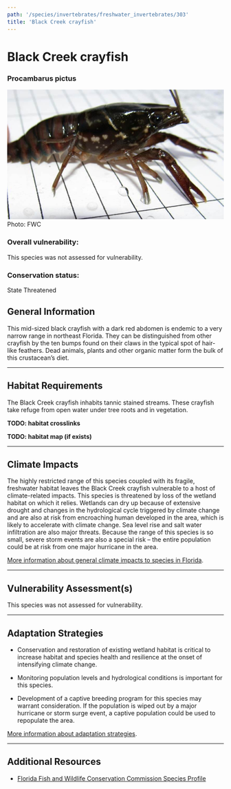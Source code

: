 ```yaml
---
path: '/species/invertebrates/freshwater_invertebrates/303'
title: 'Black Creek crayfish'
---
```


# Black Creek crayfish

### Procambarus pictus

<div id="TopSection">

<div class="header-photo"><img src="303.jpg" alt="Photo for Black Creek crayfish"/>
<figcaption>Photo: FWC</figcaption></div>

<div>

### Overall vulnerability:

This species was not assessed for vulnerability.

### Conservation status:

State Threatened

</div>
</div>

## General Information

This mid-sized black crayfish with a dark red abdomen is endemic to a very narrow range in northeast Florida.  They can be distinguished from other crayfish by the ten bumps found on their claws in the typical spot of hair-like feathers.  Dead animals, plants and other organic matter form the bulk of this crustacean’s diet.

<hr />

## Habitat Requirements



The Black Creek crayfish inhabits tannic stained streams.  These crayfish take refuge from open water under tree roots and in vegetation.

**TODO: habitat crosslinks**

**TODO: habitat map (if exists)**

<hr />

## Climate Impacts

The highly restricted range of this species coupled with its fragile, freshwater habitat leaves the Black Creek crayfish vulnerable to a host of climate-related impacts.  This species is threatened by loss of the wetland habitat on which it relies.  Wetlands can dry up because of extensive drought and changes in the hydrological cycle triggered by climate change and are also at risk from encroaching human developed in the area, which is likely to accelerate with climate change.  Sea level rise and salt water infiltration are also major threats.  Because the range of this species is so small, severe storm events are also a special risk – the entire population could be at risk from one major hurricane in the area.

[More information about general climate impacts to species in Florida](/impacts/species).



<hr />

## Vulnerability Assessment(s)

This species was not assessed for vulnerability.

<hr />

## Adaptation Strategies

- Conservation and restoration of existing wetland habitat is critical to increase habitat and species health and resilience at the onset of intensifying climate change.

- Monitoring population levels and hydrological conditions is important for this species.

- Development of a captive breeding program for this species may warrant consideration.  If the population is wiped out by a major hurricane or storm surge event, a captive population could be used to repopulate the area.

[More information about adaptation strategies](/strategies).

<hr />


## Additional Resources

- [Florida Fish and Wildlife Conservation Commission Species Profile](https://myfwc.com/wildlifehabitats/profiles/invertebrates/black-creek-crayfish/)
